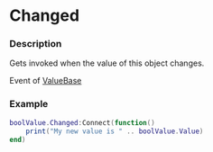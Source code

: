 # Changed
### Description
Gets invoked when the value of this object changes.

Event of [ValueBase](/classes/ValueBase/)

### Example
```lua
boolValue.Changed:Connect(function()
    print("My new value is " .. boolValue.Value)
end)
```
